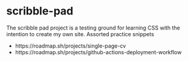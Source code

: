 # scribble-pad
The scribble pad project is a testing ground for learning CSS with the intention to create my own site.
Assorted practice snippets
<ul>
<li>https://roadmap.sh/projects/single-page-cv</li>
<li>https://roadmap.sh/projects/github-actions-deployment-workflow</li>
</ul>